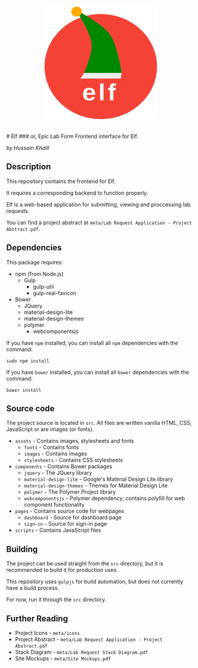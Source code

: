<p align="center">
  <img height="300" width="300" alt="Elf" src="meta/icons/elf-logo.min.svg" style="margin-bottom: 20px">
</p>
# Elf
### or, Epic Lab Form
Frontend interface for Elf.

*by Hussain Khalil*

## Description
This repository contains the frontend for Elf.

It requires a corresponding backend to function properly.

Elf is a web-based application for submitting, viewing and proccessing lab requests.

You can find a project abstract at `meta/Lab Request Application - Project Abstract.pdf`.

## Dependencies
This package requires:

* npm (from Node.js)
  * Gulp
      * gulp-util
      * gulp-real-favicon
* Bower
  * JQuery
  * material-design-lite
  * material-design-themes
  * polymer
    * webcomponentsjs

If you have `npm` installed, you can install all `npm` dependencies with the command:

    sudo npm install

If you have `bower` installed, you can install all `bower` dependencies with the command:

    bower install

## Source code
The project source is located in `src`.
All files are written vanilla HTML, CSS, JavaScript or are images (or fonts).

* `assets` - Contains images, stylesheets and fonts
  * `fonts` - Contains fonts
  * `images` - Contains images
  * `stylesheets` - Contains CSS stylesheets
* `components` - Contains Bower packages
  * `jquery` - The JQuery library
  * `material-design-lite` - Google's Material Design Lite library
  * `material-design-themes` - Themes for Material Design Lite
  * `polymer` - The Polymer Project library
  * `webcomponentsjs` - Polymer dependency; contains polyfill for web component functionality
* `pages` - Contains source code for webpages
  * `dashboard` - Source for dashboard page
  * `sign-in` - Source for sign-in page
* `scripts` - Contains JavaScript files

## Building
The project can be used straight from the `src` directory, but it is recommended to build it for production uses.

This repository uses `gulpjs` for build automation, but does not currently have a build process.

For now, run it through the `src` directory.

## Further Reading
* Project Icons - `meta/icons`
* Project Abstract - `meta/Lab Request Application - Project Abstract.pdf`
* Stack Diagram - `meta/Lab Request Stack Diagram.pdf`
* Site Mockups - `meta/Site Mockups.pdf`
